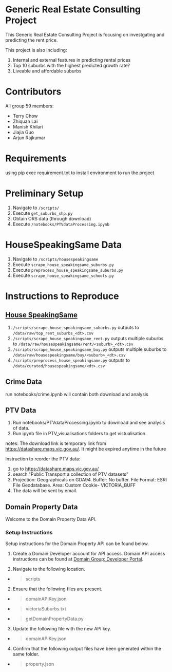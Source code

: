 # Generic Real Estate Consulting Project
This Generic Real Estate Consulting Project is focusing on investgating and predicting the rent price.

This project is also including:
1. Internal and external features in predicting rental prices
2. Top 10 suburbs with the highest predicted growth rate?
3. Liveable and affordable suburbs

# Contributors
All group 59 members:
* Terry Chow
* Zhiquan Lai
* Manish Khilari
* Jiajia Guo
* Arjun Rajkumar

# Requirements
using pip exec requirement.txt to install environment to run the project

# Preliminary Setup
1. Navigate to `/scripts/`
2. Execute `get_suburbs_shp.py`
3. Obtain ORS data (through download)
4. Execute `/notebooks/PTVdataProcessing.ipynb`

# HouseSpeakingSame Data

1. Navigate to `/scripts/housespeakingsame`
2. Execute `scrape_house_speakingsame_suburbs.py`
3. Execute `preprocess_house_speakingsame_suburbs.py`
4. Execute `scrape_house_speakingsame_schools.py`




# Instructions to Reproduce

## [House SpeakingSame](http://house.speakingsame.com/)

1. `/scripts/scrape_house_speakingsame_suburbs.py` outputs to `/data/raw/top_rent_suburbs_<dt>.csv`
2. `/scripts/scrape_house_speakingsame_rent.py` outputs multiple suburbs to `/data/raw/housespeakingsame/rent/<suburb>_<dt>.csv`
3. `/scripts/scrape_house_speakingsame_buy.py` outputs multiple suburbs to `/data/raw/housespeakingsame/buy/<suburb>_<dt>.csv`
4. `/scripts/preprocess_house_speakingsame.py` outputs to `/data/curated/housespeakingsame/<dt>.csv`

## Crime Data
run notebooks/crime.ipynb will contain both download and analysis

## PTV Data
1. Run notebooks/PTVdataProcessing.ipynb to download and see analysis of data.
2. Run ipynb file in PTV_visualisations folders to get vistualisation.

notes: The download link is temporary link from https://datashare.maps.vic.gov.au/. It might be expired anytime in the future

Instruction to reorder the PTV data:
1. go to https://datashare.maps.vic.gov.au/
2. search "Public Transport a collection of PTV datasets"
3. Projection: Geographicals on GDA94. Buffer: No buffer. File Format: ESRI File Geodatabase. Area: Custom Cookie-  VICTORIA_BUFF
4. The data will be sent by email.

## Domain Property Data 

Welcome to the Domain Property Data API. 

### Setup Instructions 

Setup instructions for the Domain Property API can be found below. 

1. Create a Domain Developer account for API access. Domain API access instructions can be found at [Domain Group: Developer Portal](https://developer.domain.com.au/). 

2. Navigate to the following location. 

- > scripts 

2. Ensure that the following files are present. 

- > domainAPIKey.json 
- > victoriaSuburbs.txt 
- > getDomainPropertyData.py 

3. Update the following file with the new API key. 

- > domainAPIKey.json 

4. Confirm that the following output files have been generated within the same folder. 

- > property.json 
